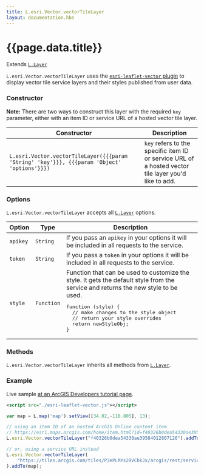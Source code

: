 ```yaml
---
title: L.esri.Vector.vectorTileLayer
layout: documentation.hbs
---
```


# {{page.data.title}}

Extends [`L.Layer`](https://leafletjs.com/reference.html#layer)

`L.esri.Vector.vectorTileLayer` uses the [`esri-leaflet-vector` plugin](https://github.com/Esri/esri-leaflet-vector) to display vector tile service layers and their styles published from user data.

### Constructor

**Note:** There are two ways to construct this layer with the required `key` parameter, either with an item ID or service URL of a hosted vector tile layer.

<table>
    <thead>
        <tr>
            <th>Constructor</th>
            <th>Description</th>
        </tr>
    </thead>
    <tbody>
        <tr>
            <td><code>L.esri.Vector.vectorTileLayer({{{param 'String' 'key'}}}, {{{param 'Object' 'options'}}})</code></td>
            <td><code>key</code> refers to the specific item ID or service URL of a hosted vector tile layer you'd like to add.
        </tr>
    </tbody>
</table>

### Options

`L.esri.Vector.vectorTileLayer` accepts all [`L.Layer`](https://leafletjs.com/reference.html#layer) options.

<table>
    <thead>
        <tr>
            <th>Option</th>
            <th>Type</th>
            <th>Description</th>
        </tr>
    </thead>
    <tbody>
        <tr>
            <td><code>apikey</code></td>
            <td><code>String</code></td>
            <td>If you pass an <code>apikey</code> in your options it will be included in all requests to the service.</td>
        </tr>
        <tr>
            <td><code>token</code></td>
            <td><code>String</code></td>
            <td>If you pass a <code>token</code> in your options it will be included in all requests to the service.</td>
        </tr>
        <tr>
            <td><code>style</code></td>
            <td><code>Function</code></td>
            <td>Function that can be used to customize the style. It gets the default style from the service and returns the new style to be used.
<pre>function (style) {
  // make changes to the style object
  // return your style overrides
  return newStyleObj;
}</pre>
            </td>
        </tr>
    </tbody>
</table>

### Methods

`L.esri.Vector.vectorTileLayer` inherits all methods from [`L.Layer`](https://leafletjs.com/reference.html#layer).

### Example

Live sample [at an ArcGIS Developers tutorial page](https://developers.arcgis.com/esri-leaflet/layers/add-a-vector-tile-layer/).

```xml
<script src="./esri-leaflet-vector.js"></script>
```

```js
var map = L.map('map').setView([34.02,-118.805], 13);

// using an item ID of an hosted ArcGIS Online content item
// https://esri.maps.arcgis.com/home/item.html?id=f40326b0dea54330ae39584012807126
L.esri.Vector.vectorTileLayer("f40326b0dea54330ae39584012807126").addTo(map);

// or, using a service URL instead
L.esri.Vector.vectorTileLayer(
    "https://tiles.arcgis.com/tiles/P3ePLMYs2RVChkJx/arcgis/rest/services/Microsoft_Building_Footprints/VectorTileServer"
).addTo(map);
```
